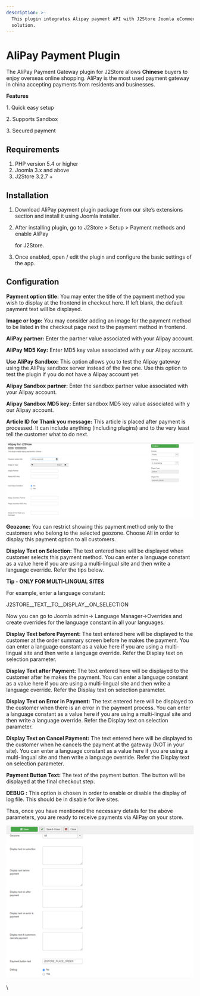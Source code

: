 ```yaml
---
description: >-
  This plugin integrates Alipay payment API with J2Store Joomla eCommerce
  solution.
---
```


# AliPay Payment Plugin

The AliPay Payment Gateway plugin for J2Store allows **Chinese** buyers to enjoy overseas online shopping. AliPay is the most used payment gateway in china accepting payments from residents and businesses.

**Features**

1\. Quick easy setup

2\. Supports Sandbox

3\. Secured payment

## Requirements

1. PHP version 5.4 or higher
2. Joomla 3.x and above
3. J2Store 3.2.7 +

## Installation <a href="#installation" id="installation"></a>

1. Download AliPay payment plugin package from our site’s extensions section and install it using Joomla installer.
2.  After installing plugin, go to J2Store > Setup > Payment methods and enable AliPay&#x20;

    for J2Store.
3. Once enabled, open / edit the plugin and configure the basic settings of the app.

## Configuration <a href="#configuration" id="configuration"></a>

**Payment option title:** You may enter the title of the payment method you wish to display at the frontend in checkout here. If left blank, the default payment text will be displayed.

**Image or logo:** You may consider adding an image for the payment method to be listed in the checkout page next to the payment method in frontend.

**AliPay partner:** Enter the partner value associated with your Alipay account.

**AliPay MD5 Key:** Enter MD5 key value associated with y our Alipay account.

**Use AliPay Sandbox:** This option allows you to test the Alipay gateway using the AliPay sandbox server instead of the live one. Use this option to test the plugin if you do not have a Alipay account yet.

**Alipay Sandbox partner:**  Enter the sandbox partner value associated with your Alipay account.

**Alipay Sandbox MD5 key:** Enter sandbox MD5 key value associated with y our Alipay account.

**Article ID for Thank you message:** This article is placed after payment is processed. It can include anything (including plugins) and to the very least tell the customer what to do next.

![AliPay Payment Img1](../.gitbook/assets/alipay-paymnet-img1.png)

**Geozone:** You can restrict showing this payment method only to the customers who belong to the selected geozone. Choose All in order to display this payment option to all customers.

**Display Text on Selection:** The text entered here will be displayed when customer selects this payment method. You can enter a language constant as a value here if you are using a multi-lingual site and then write a language override. Refer the tips below.

**Tip - ONLY FOR MULTI-LINGUAL SITES**

For example, enter a language constant:

J2STORE\__TEXT\__TO\__DISPLAY\__ON\_SELECTION

Now you can go to Joomla admin-> Language Manager->Overrides and create overrides for the language constant in all your languages.

**Display Text before Payment:** The text entered here will be displayed to the customer at the order summary screen before he makes the payment. You can enter a language constant as a value here if you are using a multi-lingual site and then write a language override. Refer the Display text on selection parameter.

**Display Text after Payment:** The text entered here will be displayed to the customer after he makes the payment. You can enter a language constant as a value here if you are using a multi-lingual site and then write a language override. Refer the Display text on selection parameter.

**Display Text on Error in Payment:** The text entered here will be displayed to the customer when there is an error in the payment process. You can enter a language constant as a value here if you are using a multi-lingual site and then write a language override. Refer the Display text on selection parameter.

**Display Text on Cancel Payment:** The text entered here will be displayed to the customer when he cancels the payment at the gateway (NOT in your site). You can enter a language constant as a value here if you are using a multi-lingual site and then write a language override. Refer the Display text on selection parameter.

**Payment Button Text:** The text of the payment button. The button will be displayed at the final checkout step.

**DEBUG :** This option is chosen in order to enable or disable the display of log file. This should be in disable for live sites.

Thus, once you have mentioned the necessary details for the above parameters, you are ready to receive payments via AliPay on your store.

![AliPay Payment Img2](<../.gitbook/assets/alipay-paymnet-img2 (1).png>)





\
